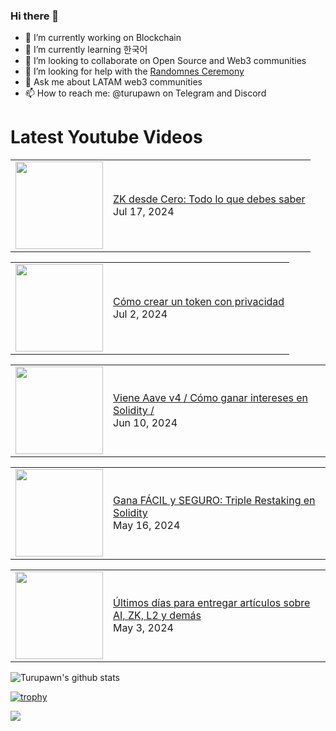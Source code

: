 ### Hi there 👋

- 🔭 I’m currently working on Blockchain
- 🌱 I’m currently learning 한국어
- 👯 I’m looking to collaborate on Open Source and Web3 communities
- 🤔 I’m looking for help with the [Randomnes Ceremony](https://github.com/Turupawn/RandomnessCeremony)
- 💬 Ask me about LATAM web3 communities
- 📫 How to reach me: @turupawn on Telegram and Discord

# Latest Youtube Videos

<!-- BLOG-POST-LIST:START --><table><tr><td><a href="https://www.youtube.com/watch?v=twqcNERMJxw"><img width="140px" src="https://i.ytimg.com/vi/twqcNERMJxw/mqdefault.jpg"></a></td>
<td><a href="https://www.youtube.com/watch?v=twqcNERMJxw">ZK desde Cero: Todo lo que debes saber</a><br/>Jul 17, 2024</td></tr></table>
<table><tr><td><a href="https://www.youtube.com/watch?v=YXTOLQHWau0"><img width="140px" src="https://i.ytimg.com/vi/YXTOLQHWau0/mqdefault.jpg"></a></td>
<td><a href="https://www.youtube.com/watch?v=YXTOLQHWau0">Cómo crear un token con privacidad</a><br/>Jul 2, 2024</td></tr></table>
<table><tr><td><a href="https://www.youtube.com/watch?v=sbOYmW3XFYA"><img width="140px" src="https://i.ytimg.com/vi/sbOYmW3XFYA/mqdefault.jpg"></a></td>
<td><a href="https://www.youtube.com/watch?v=sbOYmW3XFYA">Viene Aave v4 / Cómo ganar intereses en Solidity /</a><br/>Jun 10, 2024</td></tr></table>
<table><tr><td><a href="https://www.youtube.com/watch?v=nwQotBSZilw"><img width="140px" src="https://i.ytimg.com/vi/nwQotBSZilw/mqdefault.jpg"></a></td>
<td><a href="https://www.youtube.com/watch?v=nwQotBSZilw">Gana FÁCIL y SEGURO: Triple Restaking en Solidity</a><br/>May 16, 2024</td></tr></table>
<table><tr><td><a href="https://www.youtube.com/watch?v=GMXAS1Rck-8"><img width="140px" src="https://i.ytimg.com/vi/GMXAS1Rck-8/mqdefault.jpg"></a></td>
<td><a href="https://www.youtube.com/watch?v=GMXAS1Rck-8">Últimos días para entregar artículos sobre AI, ZK, L2 y demás</a><br/>May 3, 2024</td></tr></table>
<!-- BLOG-POST-LIST:END -->

<!-- YOUTUBE:START -->
<!-- YOUTUBE:END -->

![Turupawn's github stats](https://github-readme-stats.vercel.app/api?username=turupawn&show_icons=true)

[![trophy](https://github-profile-trophy.vercel.app/?username=Turupawn&theme=onedark)](https://github.com/ryo-ma/github-profile-trophy)

<a href="https://github.com/anuraghazra/github-readme-stats">
  <!-- Change the `github-readme-stats.anuraghazra1.vercel.app` to `github-readme-stats.vercel.app`  -->
  <img align="center" src="https://github-readme-stats.anuraghazra1.vercel.app/api/top-langs/?username=Turupawn&layout=compact&theme=radical" />
</a>

<!--
**Turupawn/Turupawn** is a ✨ _special_ ✨ repository because its `README.md` (this file) appears on your GitHub profile.

Here are some ideas to get you started:

- 🔭 I’m currently working on ...
- 🌱 I’m currently learning ...
- 👯 I’m looking to collaborate on ...
- 🤔 I’m looking for help with ...
- 💬 Ask me about ...
- 📫 How to reach me: ...
- 😄 Pronouns: ...
- ⚡ Fun fact: ...
-->
